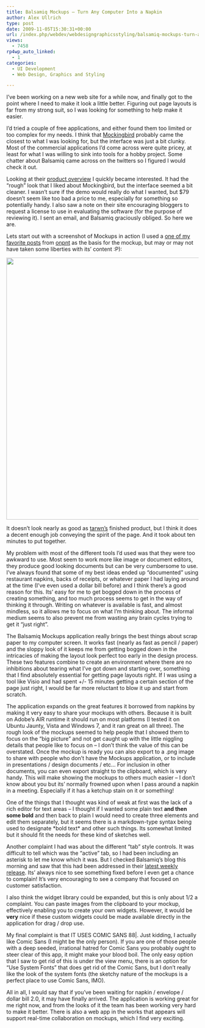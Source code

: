 ```yaml
---
title: Balsamiq Mockups – Turn Any Computer Into a Napkin
author: Alex Ullrich
type: post
date: 2009-11-05T15:30:31+00:00
url: /index.php/webdev/webdesigngraphicsstyling/balsamiq-mockups-turn-any-computer-into/
views:
  - 7458
rp4wp_auto_linked:
  - 1
categories:
  - UI Development
  - Web Design, Graphics and Styling

---
```

I&#8217;ve been working on a new web site for a while now, and finally got to the point where I need to make it look a little better. Figuring out page layouts is far from my strong suit, so I was looking for something to help make it easier. 

I&#8217;d tried a couple of free applications, and either found them too limited or too complex for my needs. I think that [Mockingbird][1] probably came the closest to what I was looking for, but the interface was just a bit clunky. Most of the commercial applications I&#8217;d come across were quite pricey, at least for what I was willing to sink into tools for a hobby project. Some chatter about Balsamiq came across on the twitters so I figured I would check it out.

Looking at their [product overview][2] I quickly became interested. It had the &#8220;rough&#8221; look that I liked about Mockingbird, but the interface seemed a bit cleaner. I wasn&#8217;t sure if the demo would really do what I wanted, but $79 doesn&#8217;t seem like too bad a price to me, especially for something so potentially handy. I also saw a note on their site encouraging bloggers to request a license to use in evaluating the software (for the purpose of reviewing it). I sent an email, and Balsamiq graciously obliged. So here we are.

Lets start out with a screenshot of Mockups in action (I used a [one of my favorite posts][3] from [onpnt][4] as the basis for the mockup, but may or may not have taken some liberties with its&#8217; content :P):

<div class="image_block">
  <img src="/wp-content/uploads/blogs/WebDev//BalsamiqShot.png" alt="" title="" width="742" height="687" />
</div>

It doesn&#8217;t look nearly as good as [tarwn&#8217;s][5] finished product, but I think it does a decent enough job conveying the spirit of the page. And it took about ten minutes to put together.

My problem with most of the different tools I&#8217;d used was that they were too awkward to use. Most seem to work more like image or document editors, they produce good looking documents but can be very cumbersome to use. I&#8217;ve always found that some of my best ideas ended up &#8220;documented&#8221; using restaurant napkins, backs of receipts, or whatever paper I had laying around at the time (I&#8217;ve even used a dollar bill before) and I think there&#8217;s a good reason for this. Its&#8217; easy for me to get bogged down in the process of creating something, and too much process seems to get in the way of thinking it through. Writing on whatever is available is fast, and almost mindless, so it allows me to focus on what I&#8217;m thinking about. The informal medium seems to also prevent me from wasting any brain cycles trying to get it &#8220;just right&#8221;.

The Balsamiq Mockups application really brings the best things about scrap paper to my computer screen. It works fast (nearly as fast as pencil / paper) and the sloppy look of it keeps me from getting bogged down in the intricacies of making the layout look perfect too early in the design process. These two features combine to create an environment where there are no inhibitions about tearing what I&#8217;ve got down and starting over, something that I find absolutely essential for getting page layouts right. If I was using a tool like Visio and had spent +/- 15 minutes getting a certain section of the page just right, I would be far more reluctant to blow it up and start from scratch. 

The application expands on the great features it borrowed from napkins by making it very easy to share your mockups with others. Because it is built on Adobe&#8217;s AIR runtime it should run on most platforms (I tested it on Ubuntu Jaunty, Vista and Windows 7, and it ran great on all three). The rough look of the mockups seemed to help people that I showed them to focus on the &#8220;big picture&#8221; and not get caught up with the little niggling details that people like to focus on &#8211; I don&#8217;t think the value of this can be overstated. Once the mockup is ready you can also export to a .png image to share with people who don&#8217;t have the Mockups application, or to include in presentations / design documents / etc&#8230; For inclusion in other documents, you can even export straight to the clipboard, which is very handy. This will make showing the mockups to others much easier &#8211; I don&#8217;t know about you but its&#8217; normally frowned upon when I pass around a napkin in a meeting. Especially if it has a ketchup stain on it or something! 

One of the things that I thought was kind of weak at first was the lack of a rich editor for text areas &#8211; I thought if I wanted some plain text **and then some bold** and then back to plain I would need to create three elements and edit them separately, but it seems there is a markdown-type syntax being used to designate \*bold text\* and other such things. Its somewhat limited but it should fit the needs for these kind of sketches well.

Another complaint I had was about the different &#8220;tab&#8221; style controls. It was difficult to tell which was the &#8220;active&#8221; tab, so I had been including an asterisk to let me know which it was. But I checked Balsamiq&#8217;s blog this morning and saw that this had been addressed in their [latest weekly release][6]. Its&#8217; always nice to see something fixed before I even get a chance to complain! It&#8217;s very encouraging to see a company that focused on customer satisfaction.

I also think the widget library could be expanded, but this is only about 1/2 a complaint. You can paste images from the clipboard to your mockup, effectively enabling you to create your own widgets. However, it would be **very** nice if these custom widgets could be made available directly in the application for drag / drop use. 

My final complaint is that IT USES COMIC SANS 88|. Just kidding, I actually like Comic Sans (I might be the only person). If you are one of those people with a deep seeded, irrational hatred for Comic Sans you probably ought to steer clear of this app, it might make your blood boil. The only easy option that I saw to get rid of this is under the view menu, there is an option for &#8220;Use System Fonts&#8221; that does get rid of the Comic Sans, but I don&#8217;t really like the look of the system fonts (the sketchy nature of the mockups is a perfect place to use Comic Sans, IMO).

All in all, I would say that if you&#8217;ve been waiting for napkin / envelope / dollar bill 2.0, it may have finally arrived. The application is working great for me right now, and from the looks of it the team has been working very hard to make it better. There is also a web app in the works that appears will support real-time collaboration on mockups, which I find very exciting.

 [1]: http://gomockingbird.com
 [2]: http://balsamiq.com/products/mockups
 [3]: /index.php/DataMgmt/DBAdmin/MSSQLServerAdmin/backups-are-for-sissies?highlight=sissies&sentence=
 [4]: http://twitter.com/onpnt
 [5]: http://twitter.com/tarwn
 [6]: http://www.balsamiq.com/blog/2009/11/03/weekly-release-a-nice-basket-of-low-hanging-fruit/